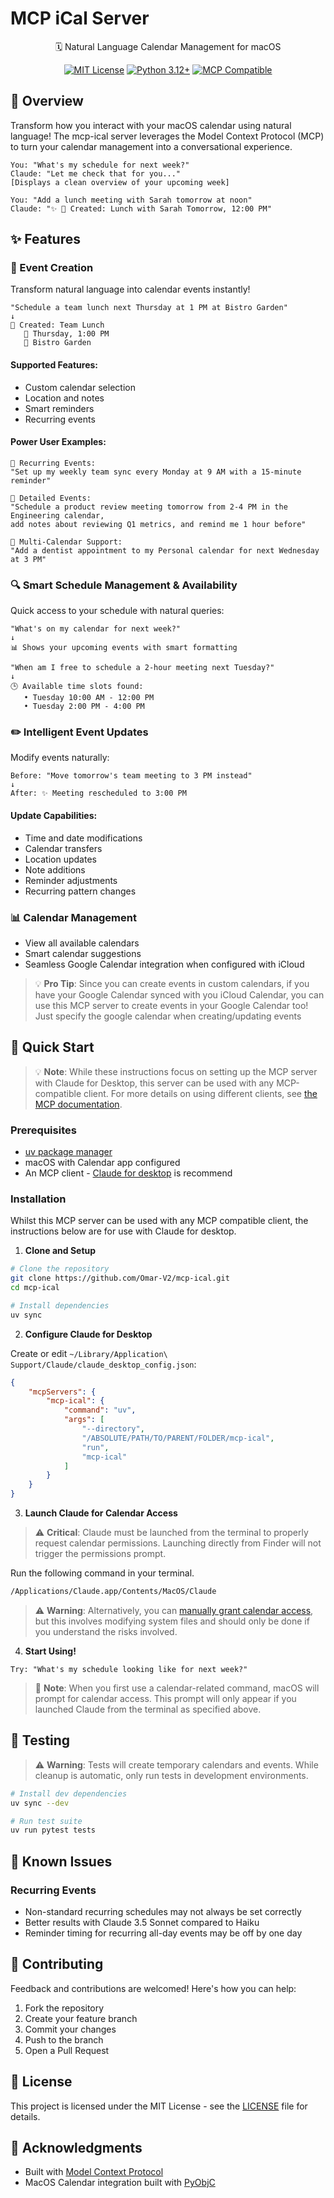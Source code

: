# MCP iCal Server

<div align="center">

🗓️ Natural Language Calendar Management for macOS

[![MIT License](https://img.shields.io/badge/License-MIT-green.svg)](https://choosealicense.com/licenses/mit/)
[![Python 3.12+](https://img.shields.io/badge/python-3.12+-blue.svg)](https://www.python.org/downloads/)
[![MCP Compatible](https://img.shields.io/badge/MCP-Compatible-purple.svg)](https://modelcontextprotocol.io)

</div>

## 🌟 Overview

Transform how you interact with your macOS calendar using natural language! The mcp-ical server leverages the Model Context Protocol (MCP) to turn your calendar management into a conversational experience.

```
You: "What's my schedule for next week?"
Claude: "Let me check that for you..."
[Displays a clean overview of your upcoming week]

You: "Add a lunch meeting with Sarah tomorrow at noon"
Claude: "✨ 📅 Created: Lunch with Sarah Tomorrow, 12:00 PM"
```

## ✨ Features

### 📅 Event Creation
Transform natural language into calendar events instantly!

```
"Schedule a team lunch next Thursday at 1 PM at Bistro Garden"
↓
📎 Created: Team Lunch
   📅 Thursday, 1:00 PM
   📍 Bistro Garden
```

#### Supported Features:
- Custom calendar selection
- Location and notes
- Smart reminders
- Recurring events

#### Power User Examples:
```
🔄 Recurring Events:
"Set up my weekly team sync every Monday at 9 AM with a 15-minute reminder"

📝 Detailed Events:
"Schedule a product review meeting tomorrow from 2-4 PM in the Engineering calendar, 
add notes about reviewing Q1 metrics, and remind me 1 hour before"

📱 Multi-Calendar Support:
"Add a dentist appointment to my Personal calendar for next Wednesday at 3 PM"
```

### 🔍 Smart Schedule Management & Availability
Quick access to your schedule with natural queries:

```
"What's on my calendar for next week?"
↓
📊 Shows your upcoming events with smart formatting

"When am I free to schedule a 2-hour meeting next Tuesday?"
↓
🕒 Available time slots found:
   • Tuesday 10:00 AM - 12:00 PM
   • Tuesday 2:00 PM - 4:00 PM
```

### ✏️ Intelligent Event Updates
Modify events naturally:

```
Before: "Move tomorrow's team meeting to 3 PM instead"
↓
After: ✨ Meeting rescheduled to 3:00 PM
```

#### Update Capabilities:
- Time and date modifications
- Calendar transfers
- Location updates
- Note additions
- Reminder adjustments
- Recurring pattern changes

### 📊 Calendar Management
- View all available calendars
- Smart calendar suggestions
- Seamless Google Calendar integration when configured with iCloud

> 💡 **Pro Tip**: Since you can create events in custom calendars, if you have your Google Calendar synced with you iCloud Calendar, you can use this MCP server to create events in your Google Calendar too! Just specify the google calendar when creating/updating events

## 🚀 Quick Start

> 💡 **Note**: While these instructions focus on setting up the MCP server with Claude for Desktop, this server can be used with any MCP-compatible client. For more details on using different clients, see [the MCP documentation](https://modelcontextprotocol.io/quickstart/client).

### Prerequisites
- [uv package manager](https://github.com/astral-sh/uv)
- macOS with Calendar app configured
- An MCP client - [Claude for desktop](https://claude.ai/download) is recommend 

### Installation

Whilst this MCP server can be used with any MCP compatible client, the instructions below are for use with Claude for desktop.

1. **Clone and Setup**
```bash
# Clone the repository
git clone https://github.com/Omar-V2/mcp-ical.git
cd mcp-ical

# Install dependencies
uv sync
```

2. **Configure Claude for Desktop**

Create or edit `~/Library/Application\ Support/Claude/claude_desktop_config.json`:

```json
{
    "mcpServers": {
        "mcp-ical": {
            "command": "uv",
            "args": [
                "--directory",
                "/ABSOLUTE/PATH/TO/PARENT/FOLDER/mcp-ical",
                "run",
                "mcp-ical"
            ]
        }
    }
}
```

3. **Launch Claude for Calendar Access**

> ⚠️ **Critical**: Claude must be launched from the terminal to properly request calendar permissions. Launching directly from Finder will not trigger the permissions prompt.

Run the following command in your terminal.

```bash
/Applications/Claude.app/Contents/MacOS/Claude
```

> ⚠️ **Warning**: Alternatively, you can [manually grant calendar access](docs/install.md#method-2-manually-grant-calendar-access), but this involves modifying system files and should only be done if you understand the risks involved.

4. **Start Using!**
```
Try: "What's my schedule looking like for next week?"
```

> 🔑 **Note**: When you first use a calendar-related command, macOS will prompt for calendar access. This prompt will only appear if you launched Claude from the terminal as specified above.
## 🧪 Testing

> ⚠️ **Warning**: Tests will create temporary calendars and events. While cleanup is automatic, only run tests in development environments.

```bash
# Install dev dependencies
uv sync --dev

# Run test suite
uv run pytest tests
```

## 🐛 Known Issues

### Recurring Events
- Non-standard recurring schedules may not always be set correctly
- Better results with Claude 3.5 Sonnet compared to Haiku
- Reminder timing for recurring all-day events may be off by one day

## 🤝 Contributing

Feedback and contributions are welcomed! Here's how you can help:

1. Fork the repository
2. Create your feature branch
3. Commit your changes
4. Push to the branch
5. Open a Pull Request


## 📝 License

This project is licensed under the MIT License - see the [LICENSE](LICENSE) file for details.

## 🙏 Acknowledgments

- Built with [Model Context Protocol](https://modelcontextprotocol.io)
- MacOS Calendar integration built with [PyObjC](https://github.com/ronaldoussoren/pyobjc)
